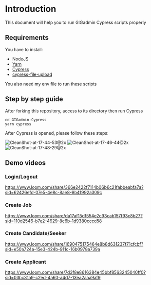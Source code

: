 # Introduction
This document will help you to run GIGadmin Cypress scripts properly
## Requirements
You have to install:
- [NodeJS](https://nodejs.org/en/download/current)
- [Yarn](https://classic.yarnpkg.com/lang/en/docs/install/#mac-stable)
- [Cypress](https://docs.cypress.io/guides/getting-started/installing-cypress)
- [cypress-file-upload](https://www.npmjs.com/package/cypress-file-upload)

You also need my env file to run these scripts
## Step by step guide
After forking this repository, access to its directory then run Cypress
```
cd GIGadmin-Cypress
yarn cypress
```

After Cypress is opened, please follow these steps:

![CleanShot-at-17-44-53@2x](https://github.com/thelanpcnet/GIGadmin-Cypress/assets/88472888/6e4bab4c-652d-449e-b7cc-a9e56e5832ae)
![CleanShot-at-17-46-44@2x](https://github.com/thelanpcnet/GIGadmin-Cypress/assets/88472888/196cc0f8-3d5f-43e2-906d-dcc61aee78bc)
![CleanShot-at-17-48-29@2x](https://github.com/thelanpcnet/GIGadmin-Cypress/assets/88472888/35a686d7-df1a-480c-9a3a-4aab2ff0f32b)

## Demo videos
### Login/Logout
https://www.loom.com/share/366e2422f7114b06b6c21fabbeabfa7a?sid=62426efd-07e5-4e8c-8ae8-9b41992a309c
### Create Job
https://www.loom.com/share/da17af15df554e2c93cab157f93c8b27?sid=110d2546-b7e2-4929-8c6b-1d9380cccd58
### Create Candidate/Seeker
https://www.loom.com/share/1690475175464e8b8d631237f71cfcbf?sid=e50a724a-15e3-424b-911c-16b0978a739a
### Create Applicant
https://www.loom.com/share/7d3f8e8616384e45bbf8563245040ff0?sid=03bc31a9-c2ed-4a60-a4d7-13ea2aaa9af9